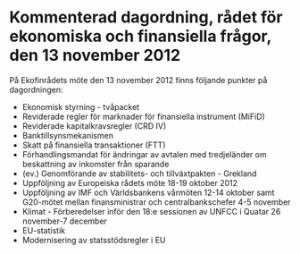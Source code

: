 # Kommenterad dagordning, rådet för ekonomiska och finansiella frågor, den 13 november 2012

På Ekofinrådets möte den 13 november 2012 finns följande punkter på dagordningen:

* Ekonomisk styrning - tvåpacket
* Reviderade regler för marknader för finansiella instrument (MiFiD)
* Reviderade kapitalkravsregler (CRD IV)
* Banktillsynsmekanismen
* Skatt på finansiella transaktioner (FTT)
* Förhandlingsmandat för ändringar av avtalen med tredjeländer om beskattning av inkomster från sparande
* (ev.) Genomförande av stabilitets- och tillväxtpakten - Grekland
* Uppföljning av Europeiska rådets möte 18-19 oktober 2012
* Uppföljning av IMF och Världsbankens vårmöten 12-14 oktober samt G20-mötet mellan finansministrar och centralbankschefer 4-5 november
* Klimat - Förberedelser inför den 18:e sessionen av UNFCC i Quatar 26 november-7 december
* EU-statistik
* Modernisering av statsstödsregler i EU
